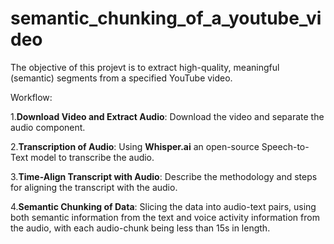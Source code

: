 # semantic_chunking_of_a_youtube_video

The objective of this projevt is to extract high-quality, meaningful (semantic) segments from a specified YouTube video.

Workflow:

1.**Download Video and Extract Audio**: Download the video and separate the audio component.

2.**Transcription of Audio**: Using **Whisper.ai** an open-source Speech-to-Text model to transcribe the audio. 

3.**Time-Align Transcript with Audio**: Describe the methodology and steps for aligning the transcript with the audio.

4.**Semantic Chunking of Data**: Slicing the data into audio-text pairs, using both semantic information from the text and voice activity information from the audio, with each audio-chunk being less than 15s in length. 
